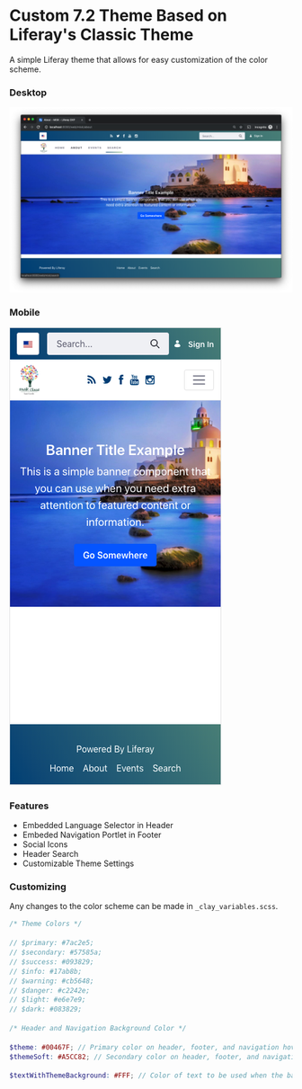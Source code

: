 # Custom 7.2 Theme Based on Liferay's Classic Theme

A simple Liferay theme that allows for easy customization of the color scheme.

### Desktop

![desktop](/src/images/desktop.png)

### Mobile

![mobile](/src/images/mobile.png)

### Features

* Embedded Language Selector in Header
* Embeded Navigation Portlet in Footer
* Social Icons
* Header Search
* Customizable Theme Settings

### Customizing

Any changes to the color scheme can be made in `_clay_variables.scss`. 

```scss
/* Theme Colors */

// $primary: #7ac2e5;
// $secondary: #57585a;
// $success: #093829;
// $info: #17ab8b;
// $warning: #cb5648;
// $danger: #c2242e;
// $light: #e6e7e9;
// $dark: #083829;

/* Header and Navigation Background Color */

$theme: #00467F; // Primary color on header, footer, and navigation hover effect.
$themeSoft: #A5CC82; // Secondary color on header, footer, and navigation hover effect.

$textWithThemeBackground: #FFF; // Color of text to be used when the background is the `$theme` color.
```